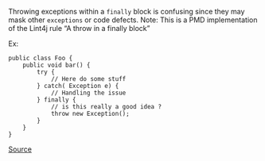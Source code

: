Throwing exceptions within a `finally` block is confusing since they may mask other `exceptions` or code defects. Note: This is a PMD implementation of the Lint4j rule “A throw in a finally block”

Ex:

```
public class Foo {
	public void bar() {
		try {
			// Here do some stuff
		} catch( Exception e) {
			// Handling the issue
		} finally {
			// is this really a good idea ?
			throw new Exception();
		}
	}
}
```

[Source](https://pmd.github.io/pmd-5.3.3/pmd-java/rules/java/strictexception.html#DoNotThrowExceptionInFinally)

